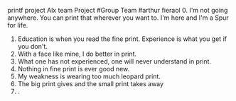 printf project Alx team Project
#Group Team
#arthur fieraol
0. I'm not going anywhere. You can print that wherever you want to. I'm here and I'm a Spur for life.
1. Education is when you read the fine print. Experience is what you get if you don't.
2. With a face like mine, I do better in print.
3. What one has not experienced, one will never understand in print.
4. Nothing in fine print is ever good new.
5. My weakness is wearing too much leopard print.
6. The big print gives and the small print takes away
7. .










